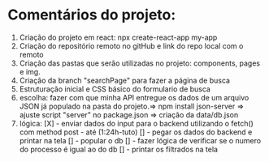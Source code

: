 # Comentários do projeto:

1. Criação do projeto em react: npx create-react-app my-app
2. Criação do repositório remoto no gitHub e link do repo local com o remoto
3. Criação das pastas que serão utilizadas no projeto: components, pages e img.
4. Criação da branch "searchPage" para fazer a página de busca
5. Estruturação inicial e CSS básico do formulario de busca
6. escolha: fazer com que minha API entregue os dados de um arquivo JSON já populado na pasta do projeto.=> npm install json-server => ajuste script "server" no package.json => criação da data/db.json
7. lógica: 
[X] - enviar dados do input para o backend utilizando o fetch() com method post - até (1:24h-tuto)
[] - pegar os dados do backend e printar na tela
[] - popular o db
[] - fazer lógica de verificar se o numero do processo é igual ao do db
[] - printar os filtrados na tela

